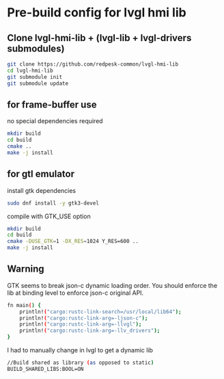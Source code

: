 # Pre-build config for lvgl hmi lib

## Clone lvgl-hmi-lib + (lvgl-lib + lvgl-drivers submodules)

```bash
git clone https://github.com/redpesk-common/lvgl-hmi-lib
cd lvgl-hmi-lib
git submodule init
git submodule update
```

## for frame-buffer use

no special dependencies required

```bash
mkdir build
cd build
cmake ..
make -j install
```

## for gtl emulator

install gtk dependencies

```bash
sudo dnf install -y gtk3-devel
```

compile with GTK_USE option

```bash
mkdir build
cd build
cmake -DUSE_GTK=1 -DX_RES=1024 Y_RES=600 ..
make -j install
```

## Warning

GTK seems to break json-c dynamic loading order. You should enforce the lib at binding level to enforce json-c original API.

```bash
fn main() {
    println!("cargo:rustc-link-search=/usr/local/lib64");
    println!("cargo:rustc-link-arg=-ljson-c");
    println!("cargo:rustc-link-arg=-llvgl");
    println!("cargo:rustc-link-arg=-llv_drivers");
}
```

I had to manually change in lvgl to get a dynamic lib

```bash
//Build shared as library (as opposed to static)
BUILD_SHARED_LIBS:BOOL=ON
```
